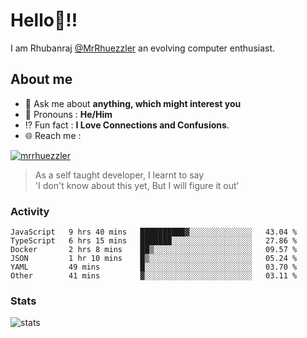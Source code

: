 
  
  
# Hello:wave:!!
I am Rhubanraj [@MrRhuezzler](https://github.com/MrRhuezzler) an evolving computer enthusiast.

## About me
<!-- - :sparkles: I'm currently working on [**de-viz**](https://github.com/MrRhuezzler/de-viz) -->
<!-- - :sparkles: Previously worked in [**Journal Management System**](https://manuscript.psgtech.ac.in) -->
<!-- - :book: I'm currently learning **Microservices Architecture** -->
- :speech_balloon: Ask me about **anything, which might interest you**
- :man: Pronouns : **He/Him**
- :interrobang: Fun fact : **I Love Connections and Confusions**.
- :globe_with_meridians: Reach me :  
  
[![mrrhuezzler](https://img.shields.io/badge/LinkedIn-0077B5?style=for-the-badge&logo=linkedin&logoColor=white)](https://www.linkedin.com/in/mrrhuezzler/)
<!--
### Interesting things, I found :bangbang:
-->
<!--
## Skills

## Drop a, Hi !
-->

<!-- 
Quotes
>  Always we overestimate the amount of work we can do in a day,  
>  and underestimate the amount we can do in our lifetime.
-->

> As a self taught developer, I learnt to say  
> 'I don't know about this yet, But I will figure it out'

### Activity
<!--START_SECTION:waka-->

```text
JavaScript   9 hrs 40 mins   ██████████▓░░░░░░░░░░░░░░   43.04 %
TypeScript   6 hrs 15 mins   ███████░░░░░░░░░░░░░░░░░░   27.86 %
Docker       2 hrs 8 mins    ██▒░░░░░░░░░░░░░░░░░░░░░░   09.57 %
JSON         1 hr 10 mins    █▒░░░░░░░░░░░░░░░░░░░░░░░   05.24 %
YAML         49 mins         █░░░░░░░░░░░░░░░░░░░░░░░░   03.70 %
Other        41 mins         ▓░░░░░░░░░░░░░░░░░░░░░░░░   03.11 %
```

<!--END_SECTION:waka-->

### Stats
![stats](https://github-readme-streak-stats.herokuapp.com/?user=MrRhuezzler)
